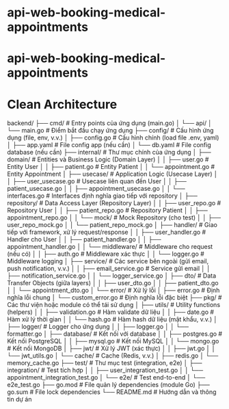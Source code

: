 # api-web-booking-medical-appointments
# api-web-booking-medical-appointments
# Clean Architecture
backend/
├── cmd/                     # Entry points của ứng dụng (main.go)
│   └── api/
│       └── main.go          # Điểm bắt đầu chạy ứng dụng
├── config/                  # Cấu hình ứng dụng (file, env, v.v.)
│   ├── config.go            # Cấu hình chính (load file .env, yaml)
│   ├── app.yaml             # File config app (nếu cần)
│   └── db.yaml              # File config database (nếu cần)
├── internal/                # Thư mục chính của ứng dụng
│   ├── domain/              # Entities và Business Logic (Domain Layer)
│   │   ├── user.go          # Entity User
│   │   ├── patient.go       # Entity Patient
│   │   └── appointment.go   # Entity Appointment
│   ├── usecase/             # Application Logic (Usecase Layer)
│   │   ├── user_usecase.go  # Usecase liên quan đến User
│   │   ├── patient_usecase.go
│   │   ├── appointment_usecase.go
│   │   └── interfaces.go    # Interfaces định nghĩa giao tiếp với repository
│   ├── repository/          # Data Access Layer (Repository Layer)
│   │   ├── user_repo.go     # Repository User
│   │   ├── patient_repo.go  # Repository Patient
│   │   ├── appointment_repo.go
│   │   └── mock/            # Mock Repository (cho test)
│   │       ├── user_repo_mock.go
│   │       └── patient_repo_mock.go
│   ├── handler/             # Giao tiếp với framework, xử lý request/response
│   │   ├── user_handler.go  # Handler cho User
│   │   ├── patient_handler.go
│   │   ├── appointment_handler.go
│   │   └── middleware/      # Middleware cho request (nếu có)
│   │       ├── auth.go      # Middleware xác thực
│   │       └── logger.go    # Middleware logging
│   ├── service/             # Các service bên ngoài (gửi email, push notification, v.v.)
│   │   ├── email_service.go # Service gửi email
│   │   ├── notification_service.go
│   │   └── logger_service.go
│   ├── dto/                 # Data Transfer Objects (giữa layers)
│   │   ├── user_dto.go
│   │   ├── patient_dto.go
│   │   └── appointment_dto.go
│   └── error/               # Xử lý lỗi
│       ├── error.go         # Định nghĩa lỗi chung
│       └── custom_error.go  # Định nghĩa lỗi đặc biệt
├── pkg/                     # Các thư viện hoặc module có thể tái sử dụng
│   ├── utils/               # Utility functions (helpers)
│   │   ├── validation.go    # Hàm validate dữ liệu
│   │   ├── date.go          # Hàm xử lý thời gian
│   │   └── hash.go          # Hàm hash dữ liệu (mật khẩu, v.v.)
│   ├── logger/              # Logger cho ứng dụng
│   │   ├── logger.go
│   │   └── formatter.go
│   ├── database/            # Kết nối với database
│   │   ├── postgres.go      # Kết nối PostgreSQL
│   │   ├── mysql.go         # Kết nối MySQL
│   │   └── mongo.go         # Kết nối MongoDB
│   ├── jwt/                 # Xử lý JWT (xác thực)
│   │   ├── jwt.go
│   │   └── jwt_utils.go
│   └── cache/               # Cache (Redis, v.v.)
│       ├── redis.go
│       └── memory_cache.go
├── test/                    # Thư mục test (integration, e2e)
│   ├── integration/         # Test tích hợp
│   │   ├── user_integration_test.go
│   │   └── appointment_integration_test.go
│   └── e2e/                 # Test end-to-end
│       └── e2e_test.go
├── go.mod                   # File quản lý dependencies (module Go)
├── go.sum                   # File lock dependencies
└── README.md                # Hướng dẫn và thông tin dự án
